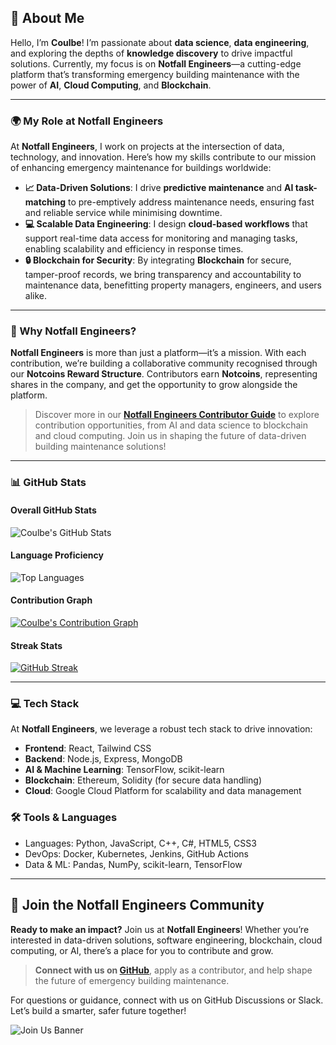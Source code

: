 ## 💫 About Me

Hello, I’m **Coulbe**! I’m passionate about **data science**, **data engineering**, and exploring the depths of **knowledge discovery** to drive impactful solutions. Currently, my focus is on **Notfall Engineers**—a cutting-edge platform that’s transforming emergency building maintenance with the power of **AI**, **Cloud Computing**, and **Blockchain**.

---

### 🌍 My Role at Notfall Engineers

At **Notfall Engineers**, I work on projects at the intersection of data, technology, and innovation. Here’s how my skills contribute to our mission of enhancing emergency maintenance for buildings worldwide:

- **📈 Data-Driven Solutions**: I drive **predictive maintenance** and **AI task-matching** to pre-emptively address maintenance needs, ensuring fast and reliable service while minimising downtime.
- **💻 Scalable Data Engineering**: I design **cloud-based workflows** that support real-time data access for monitoring and managing tasks, enabling scalability and efficiency in response times.
- **🔒 Blockchain for Security**: By integrating **Blockchain** for secure, tamper-proof records, we bring transparency and accountability to maintenance data, benefitting property managers, engineers, and users alike.

---

### 🚀 Why Notfall Engineers?

**Notfall Engineers** is more than just a platform—it’s a mission. With each contribution, we’re building a collaborative community recognised through our **Notcoins Reward Structure**. Contributors earn **Notcoins**, representing shares in the company, and get the opportunity to grow alongside the platform.

> Discover more in our **[Notfall Engineers Contributor Guide](https://github.com/Coulbe/notfallengineers/blob/main/contributions/contribution-guidelines.md)** to explore contribution opportunities, from AI and data science to blockchain and cloud computing. Join us in shaping the future of data-driven building maintenance solutions!

---

### 📊 GitHub Stats

#### Overall GitHub Stats
![Coulbe's GitHub Stats](https://github-readme-stats.vercel.app/api?username=Coulbe&show_icons=true&theme=radical)

#### Language Proficiency
![Top Languages](https://github-readme-stats.vercel.app/api/top-langs/?username=Coulbe&layout=compact&theme=radical)

#### Contribution Graph
[![Coulbe's Contribution Graph](https://activity-graph.herokuapp.com/graph?username=Coulbe&theme=react-dark&hide_border=true&color=58a6ff&line=58a6ff&point=9be9ff)](https://github.com/Coulbe)

#### Streak Stats
[![GitHub Streak](https://github-readme-streak-stats.herokuapp.com?user=Coulbe&theme=radical)](https://git.io/streak-stats)

---

### 💻 Tech Stack

At **Notfall Engineers**, we leverage a robust tech stack to drive innovation:

- **Frontend**: React, Tailwind CSS
- **Backend**: Node.js, Express, MongoDB
- **AI & Machine Learning**: TensorFlow, scikit-learn
- **Blockchain**: Ethereum, Solidity (for secure data handling)
- **Cloud**: Google Cloud Platform for scalability and data management

### 🛠️ Tools & Languages
- Languages: Python, JavaScript, C++, C#, HTML5, CSS3
- DevOps: Docker, Kubernetes, Jenkins, GitHub Actions
- Data & ML: Pandas, NumPy, scikit-learn, TensorFlow

---

## 🎉 Join the Notfall Engineers Community

**Ready to make an impact?** Join us at **Notfall Engineers**! Whether you’re interested in data-driven solutions, software engineering, blockchain, cloud computing, or AI, there’s a place for you to contribute and grow.

> **Connect with us on [GitHub](https://github.com/Coulbe/notfallengineers)**, apply as a contributor, and help shape the future of emergency building maintenance.

For questions or guidance, connect with us on GitHub Discussions or Slack. Let’s build a smarter, safer future together!

![Join Us Banner](assets/join_us_banner.png)

